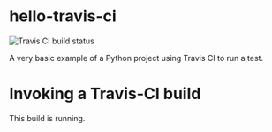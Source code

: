 # hello-travis-ci

![Travis CI build status](https://travis-ci.org/rdhyee/hello-travis-ci.svg?branch=master)

A very basic example of a Python project using Travis CI to run a test.

# Invoking a Travis-CI build

This build is running.
